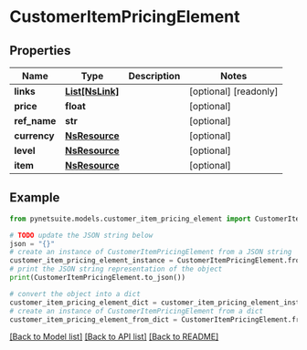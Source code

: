 # CustomerItemPricingElement


## Properties

Name | Type | Description | Notes
------------ | ------------- | ------------- | -------------
**links** | [**List[NsLink]**](NsLink.md) |  | [optional] [readonly] 
**price** | **float** |  | [optional] 
**ref_name** | **str** |  | [optional] 
**currency** | [**NsResource**](NsResource.md) |  | [optional] 
**level** | [**NsResource**](NsResource.md) |  | [optional] 
**item** | [**NsResource**](NsResource.md) |  | [optional] 

## Example

```python
from pynetsuite.models.customer_item_pricing_element import CustomerItemPricingElement

# TODO update the JSON string below
json = "{}"
# create an instance of CustomerItemPricingElement from a JSON string
customer_item_pricing_element_instance = CustomerItemPricingElement.from_json(json)
# print the JSON string representation of the object
print(CustomerItemPricingElement.to_json())

# convert the object into a dict
customer_item_pricing_element_dict = customer_item_pricing_element_instance.to_dict()
# create an instance of CustomerItemPricingElement from a dict
customer_item_pricing_element_from_dict = CustomerItemPricingElement.from_dict(customer_item_pricing_element_dict)
```
[[Back to Model list]](../README.md#documentation-for-models) [[Back to API list]](../README.md#documentation-for-api-endpoints) [[Back to README]](../README.md)


